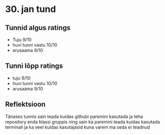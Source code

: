 # 30. jan tund

## Tunnid algus ratings
 * Tuju 9/10
 * huvi tunni vastu 10/10
 * arusaama 9/10

 ## Tunni lõpp ratings
  * tuju 9/10
  * huvi tunni vastu 10/10
  * arusaama 9/10

## Reflektsioon
 Tänases tunnis sain teada kuidas githubi paremini kasutada ja teha repository enda klassi gruppis ning sain ka paremini teada kuidas kasutada terminali ja ka veel kuidas kasutajasid kuna varem ma seda ei teadnud